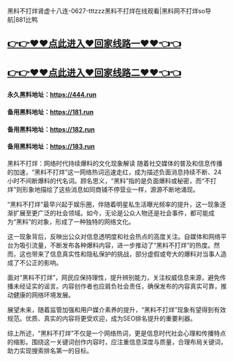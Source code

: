 黑料不打烊肾虚十八连-0627-tttzzz黑料不打烊在线观看|黑料网不打烊so导航|881比鸭

## [👉👉♥♥点此进入♥回家线路一♥♥👈👈](https://unpkg.com/182run/index.html)
## [👉👉♥♥点此进入♥回家线路二♥♥👈👈](https://unpkg.com/182-1run/index.html)

#### 永久黑料地址：https://444.run
#### 备用黑料地址：https://181.run
#### 备用黑料地址：https://182.run
#### 备用黑料地址：https://183.run

黑料不打烊：网络时代持续爆料的文化现象解读
随着社交媒体的普及和信息传播的加速，“黑料不打烊”这一网络热词迅速走红，成为描述负面消息持续不断、24小时不间断爆料的代名词。顾名思义，“黑料”指的是负面爆料或秘密，而“不打烊”则形象地描绘了这些消息如同商铺不停营业一样，源源不断地涌现。

“黑料不打烊”最早兴起于娱乐圈，伴随着明星私生活曝光频率的提升，这一现象逐渐扩展至更广泛的社会领域。如今，无论是公众人物还是社会事件，都可能成为“黑料”的对象，形成了一种独特的网络文化。

这一现象背后，反映出公众对信息透明度和社会热点的高度关注。自媒体和网络平台为吸引流量，不断发布各种爆料内容，进一步推动了“黑料不打烊”的热度。然而，这也带来了信息真实性和隐私保护的挑战，部分虚假或夸大的爆料对当事人造成了不公正的影响。

面对“黑料不打烊”，网民应保持理性，提升辨别能力，关注权威信息来源，避免传播未经证实的谣言。内容创作者也应肩负社会责任，确保发布的内容真实可靠，推动健康的网络环境发展。

展望未来，随着监管加强和用户媒介素养的提升，“黑料不打烊”现象有望得到有效规范。优质、真实的内容将更受欢迎，成为SEO排名提升的重要利器。

综上所述，“黑料不打烊”不仅是一个网络热词，更是信息时代社会心理和传播特点的缩影。围绕这一关键词创作内容时，应注重信息深度与质量，合理布局关键词，助力实现搜索排名第一的目标。
